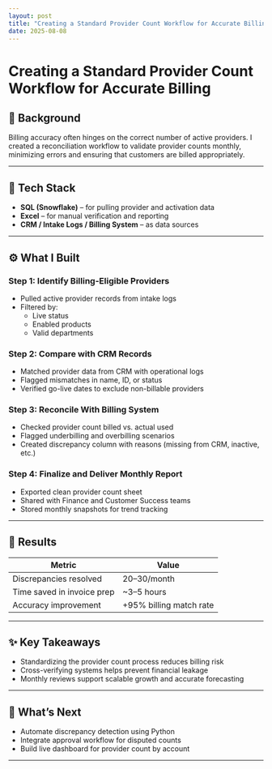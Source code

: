```yaml
---
layout: post
title: "Creating a Standard Provider Count Workflow for Accurate Billing"
date: 2025-08-08
---
```


# Creating a Standard Provider Count Workflow for Accurate Billing

## 📌 Background
Billing accuracy often hinges on the correct number of active providers. I created a reconciliation workflow to validate provider counts monthly, minimizing errors and ensuring that customers are billed appropriately.

---

## 🔧 Tech Stack
- **SQL (Snowflake)** – for pulling provider and activation data  
- **Excel** – for manual verification and reporting  
- **CRM / Intake Logs / Billing System** – as data sources

---

## ⚙️ What I Built

### Step 1: Identify Billing-Eligible Providers
- Pulled active provider records from intake logs  
- Filtered by:  
  - Live status  
  - Enabled products  
  - Valid departments

### Step 2: Compare with CRM Records
- Matched provider data from CRM with operational logs  
- Flagged mismatches in name, ID, or status  
- Verified go-live dates to exclude non-billable providers

### Step 3: Reconcile With Billing System
- Checked provider count billed vs. actual used  
- Flagged underbilling and overbilling scenarios  
- Created discrepancy column with reasons (missing from CRM, inactive, etc.)

### Step 4: Finalize and Deliver Monthly Report
- Exported clean provider count sheet  
- Shared with Finance and Customer Success teams  
- Stored monthly snapshots for trend tracking

---

## 🧠 Results

| Metric                   | Value         |
|--------------------------|---------------|
| Discrepancies resolved   | 20–30/month   |
| Time saved in invoice prep | ~3–5 hours  |
| Accuracy improvement     | +95% billing match rate |

---

## ✨ Key Takeaways
- Standardizing the provider count process reduces billing risk  
- Cross-verifying systems helps prevent financial leakage  
- Monthly reviews support scalable growth and accurate forecasting

---

## 📁 What’s Next
- Automate discrepancy detection using Python  
- Integrate approval workflow for disputed counts  
- Build live dashboard for provider count by account  

---
